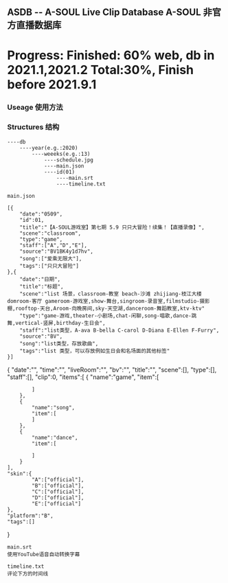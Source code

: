 ## ASDB -- A-SOUL Live Clip Database A-SOUL 非官方直播数据库 

# Progress: Finished: 60% web, db in 2021.1,2021.2 Total:30%, Finish before 2021.9.1

### Useage 使用方法
#### 

### Structures 结构
```
----db
    ----year(e.g.:2020)
        ----weeeks(e.g.:13)
            ----schedule.jpg
            ----main.json
            ----id(01)
                ----main.srt
                ----timeline.txt
```

```
main.json

[{
    "date":"0509",
    "id":01,
    "title":"【A-SOUL游戏室】第七期 5.9 只只大冒险！续集！【直播录像】",
    "scene":"classroom",
    "type":"game",
    "staff":["A","D","E"],
    "source":"BV1BK4y1d7hv",
    "song":["爱乘无限大"],
    "tags":["只只大冒险"]
},{
    "date":"日期",
    "title":"标题",
    "scene":"list 场景，classroom-教室 beach-沙滩 zhijiang-枝江大楼 domroom-客厅 gameroom-游戏室,show-舞台,singroom-录音室,filmstudio-摄影棚,rooftop-天台,Aroom-向晚房间,sky-天空湖,danceroom-舞蹈教室,ktv-ktv"
    "type":"game-游戏,theater-小剧场,chat-闲聊,song-唱歌,dance-跳舞,vertical-竖屏,birthday-生日会",
    "staff":"list类型，A-ava B-bella C-carol D-Diana E-Ellen F-Furry",
    "source":"BV",
    "song":"list类型，存放歌曲",
    "tags":"list 类型，可以存放例如生日会和名场面的其他标签"
}]
```
{
    "date":"",
    "time":"",
    "liveRoom":"",
    "bv":"",
    "title":"",
    "scene":[],
    "type":[],
    "staff":[],
    "clip":0,
    "items":[
        {
            "name":"game",
            "item":[

            ]
        },
        {
            "name":"song",
            "item":[
            ]
        },
        {
            "name":"dance",
            "item":[

            ]
        }
    ],
    "skin":{
            "A":["official"],
            "B":["official"],
            "C":["official"],
            "D":["official"],
            "E":["official"]
    },
    "platform":"B",
    "tags":[]
}

```
main.srt
使用YouTube语音自动转换字幕
```

````
timeline.txt
评论下方的时间线
````
